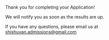 Thank you for completing your Application!

We will notify you as soon as the results are up.

If you have any questions, please email us at shishuvan.admissions@gmail.com